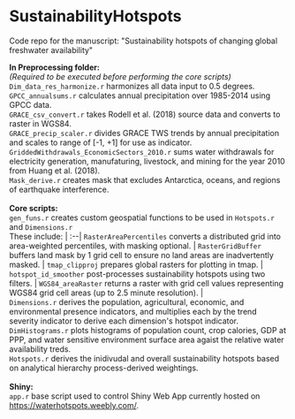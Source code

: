 # SustainabilityHotspots
Code repo for the manuscript: "Sustainability hotspots of changing global freshwater availability"


**In Preprocessing folder:** <br>
*(Required to be executed before performing the core scripts)* <br>
`Dim_data_res_harmonize.r` harmonizes all data input to 0.5 degrees. <br> 
`GPCC_annualsums.r` calculates annual precipitation over 1985-2014 using GPCC data. <br>
`GRACE_csv_convert.r` takes Rodell et al. (2018) source data and converts to raster in WGS84. <br>
`GRACE_precip_scaler.r` divides GRACE TWS trends by annual precipitation and scales to range of [-1, +1] for use as indicator. <br>
`GriddedWithdrawals_EconomicSectors_2010.r` sums water withdrawals for electricity generation, manufaturing, livestock, and mining for the year 2010 from Huang et al. (2018). <br>
`Mask_derive.r` creates mask that excludes Antarctica, oceans, and regions of earthquake interference. <br>
<br>
**Core scripts:** <br>
`gen_funs.r` creates custom geospatial functions to be used in `Hotspots.r` and `Dimensions.r` <br>
These include: |
:--|
`RasterAreaPercentiles` converts a distributed grid into area-weighted percentiles, with masking optional. |
`RasterGridBuffer` buffers land mask by 1 grid cell to ensure no land areas are inadvertently masked. |
`tmap_clipproj` prepares global rasters for plotting in tmap. |
`hotspot_id_smoother` post-processes sustainability hotspots using two filters. |
`WGS84_areaRaster` returns a raster with grid cell values representing WGS84 grid cell areas (up to 2.5 minute resolution). |
<br>
`Dimensions.r` derives the population, agricultural, economic, and environmental presence indicators, and multiplies each by the trend severity indicator to derive each dimension's hotspot indicator. <br>
`DimHistograms.r` plots histograms of population count, crop calories, GDP at PPP, and water sensitive environment surface area agaist the relative water availability treds. <br>
`Hotspots.r` derives the inidivudal and overall sustainability hotspots based on analytical hierarchy process-derived weightings. <br>
<br>
**Shiny:** <br>
`app.r` base script used to control Shiny Web App currently hosted on https://waterhotspots.weebly.com/. <br>

